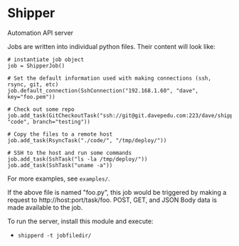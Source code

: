 Shipper
=======

Automation API server

Jobs are written into individual python files. Their content will look like:


```
# instantiate job object
job = ShipperJob()

# Set the default information used with making connections (ssh, rsync, git, etc)
job.default_connection(SshConnection("192.168.1.60", "dave", key="foo.pem"))

# Check out some repo
job.add_task(GitCheckoutTask("ssh://git@git.davepedu.com:223/dave/shipper.git", "code", branch="testing"))

# Copy the files to a remote host
job.add_task(RsyncTask("./code/", "/tmp/deploy/"))

# SSH to the host and run some commands
job.add_task(SshTask("ls -la /tmp/deploy/"))
job.add_task(SshTask("uname -a"))
```

For more examples, see `examples/`.

If the above file is named "foo.py", this job would be triggered by making a request to http://host:port/task/foo. POST,
GET, and JSON Body data is made available to the job.

To run the server, install this module and execute:

* `shipperd -t jobfiledir/`
